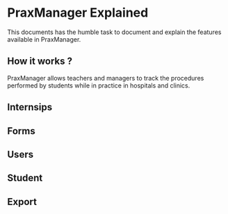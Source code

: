 # PraxManager Explained
This documents has the humble task to document and explain the features available in PraxManager.

## How it works ?
PraxManager allows teachers and managers to track the procedures performed by 
students while in practice in hospitals and clinics.

## Internsips

## Forms

## Users

## Student

## Export